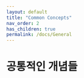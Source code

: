 ```yaml
---
layout: default
title: "Common Concepts"
nav_order: 2
has_children: true
permalink: /docs/General
---
```


# 공통적인 개념들